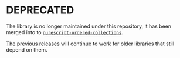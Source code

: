# DEPRECATED

The library is no longer maintained under this repository, it has been merged into to [`purescript-ordered-collections`](https://github.com/purescript/purescript-ordered-collections).

[The previous releases](https://github.com/purescript-deprecated/purescript-sets/releases) will continue to work for older libraries that still depend on them.

